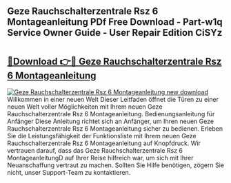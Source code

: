 ## Geze Rauchschalterzentrale Rsz 6 Montageanleitung PDf Free Download - Part-w1q Service Owner Guide - User Repair Edition CiSYz

# <h2><a href="http://df760o.blite.top/?on=Geze+Rauchschalterzentrale+Rsz+6+Montageanleitung">🔗Download 👉🔴 Geze Rauchschalterzentrale Rsz 6 Montageanleitung</a></h2>

[![Geze Rauchschalterzentrale Rsz 6 Montageanleitung new download](https://i.imgur.com/lujVjoI.png)](http://df760o.blite.top/?on=Geze+Rauchschalterzentrale+Rsz+6+Montageanleitung)
Willkommen in einer neuen Welt Dieser Leitfaden öffnet die Türen zu einer neuen Welt voller Möglichkeiten mit Ihrem neuen Geze Rauchschalterzentrale Rsz 6 Montageanleitung. Bedienungsanleitung für Anfänger Diese Anleitung richtet sich an Anfänger, um Ihren neuen Geze Rauchschalterzentrale Rsz 6 Montageanleitung sicher zu bedienen. Erleben Sie die Leistungsfähigkeit der Funktionsliste mit Ihrem neuen Geze Rauchschalterzentrale Rsz 6 Montageanleitung auf Knopfdruck. Wir vertrauen darauf, dass das Geze Rauchschalterzentrale Rsz 6 MontageanleitungD auf Ihrer Reise hilfreich war, um sich mit Ihrer Neuanschaffung vertraut zu machen. Sollten Sie Hilfe benötigen, zögern Sie nicht, unser Support-Team zu kontaktieren.
